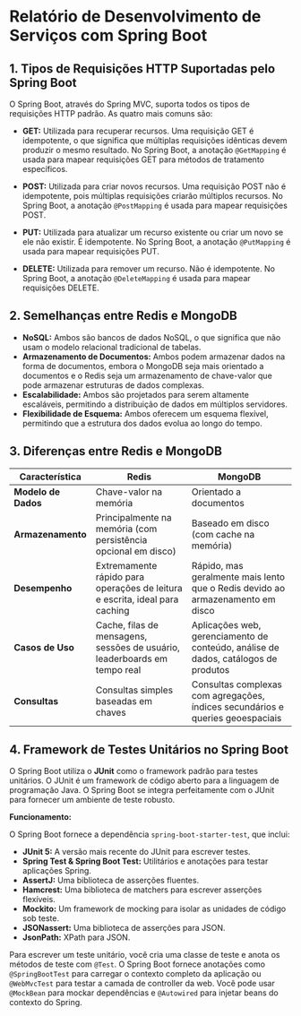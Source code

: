 # Relatório de Desenvolvimento de Serviços com Spring Boot

## 1. Tipos de Requisições HTTP Suportadas pelo Spring Boot

O Spring Boot, através do Spring MVC, suporta todos os tipos de requisições HTTP padrão. As quatro mais comuns são:

*   **GET:** Utilizada para recuperar recursos. Uma requisição GET é idempotente, o que significa que múltiplas requisições idênticas devem produzir o mesmo resultado. No Spring Boot, a anotação `@GetMapping` é usada para mapear requisições GET para métodos de tratamento específicos.

*   **POST:** Utilizada para criar novos recursos. Uma requisição POST não é idempotente, pois múltiplas requisições criarão múltiplos recursos. No Spring Boot, a anotação `@PostMapping` é usada para mapear requisições POST.

*   **PUT:** Utilizada para atualizar um recurso existente ou criar um novo se ele não existir. É idempotente. No Spring Boot, a anotação `@PutMapping` é usada para mapear requisições PUT.

*   **DELETE:** Utilizada para remover um recurso. Não é idempotente. No Spring Boot, a anotação `@DeleteMapping` é usada para mapear requisições DELETE.

## 2. Semelhanças entre Redis e MongoDB

*   **NoSQL:** Ambos são bancos de dados NoSQL, o que significa que não usam o modelo relacional tradicional de tabelas.
*   **Armazenamento de Documentos:** Ambos podem armazenar dados na forma de documentos, embora o MongoDB seja mais orientado a documentos e o Redis seja um armazenamento de chave-valor que pode armazenar estruturas de dados complexas.
*   **Escalabilidade:** Ambos são projetados para serem altamente escaláveis, permitindo a distribuição de dados em múltiplos servidores.
*   **Flexibilidade de Esquema:** Ambos oferecem um esquema flexível, permitindo que a estrutura dos dados evolua ao longo do tempo.

## 3. Diferenças entre Redis e MongoDB

| Característica | Redis | MongoDB |
| --- | --- | --- |
| **Modelo de Dados** | Chave-valor na memória | Orientado a documentos |
| **Armazenamento** | Principalmente na memória (com persistência opcional em disco) | Baseado em disco (com cache na memória) |
| **Desempenho** | Extremamente rápido para operações de leitura e escrita, ideal para caching | Rápido, mas geralmente mais lento que o Redis devido ao armazenamento em disco |
| **Casos de Uso** | Cache, filas de mensagens, sessões de usuário, leaderboards em tempo real | Aplicações web, gerenciamento de conteúdo, análise de dados, catálogos de produtos |
| **Consultas** | Consultas simples baseadas em chaves | Consultas complexas com agregações, índices secundários e queries geoespaciais |

## 4. Framework de Testes Unitários no Spring Boot

O Spring Boot utiliza o **JUnit** como o framework padrão para testes unitários. O JUnit é um framework de código aberto para a linguagem de programação Java. O Spring Boot se integra perfeitamente com o JUnit para fornecer um ambiente de teste robusto.

**Funcionamento:**

O Spring Boot fornece a dependência `spring-boot-starter-test`, que inclui:

*   **JUnit 5:** A versão mais recente do JUnit para escrever testes.
*   **Spring Test & Spring Boot Test:** Utilitários e anotações para testar aplicações Spring.
*   **AssertJ:** Uma biblioteca de asserções fluentes.
*   **Hamcrest:** Uma biblioteca de matchers para escrever asserções flexíveis.
*   **Mockito:** Um framework de mocking para isolar as unidades de código sob teste.
*   **JSONassert:** Uma biblioteca de asserções para JSON.
*   **JsonPath:** XPath para JSON.

Para escrever um teste unitário, você cria uma classe de teste e anota os métodos de teste com `@Test`. O Spring Boot fornece anotações como `@SpringBootTest` para carregar o contexto completo da aplicação ou `@WebMvcTest` para testar a camada de controller da web. Você pode usar `@MockBean` para mockar dependências e `@Autowired` para injetar beans do contexto do Spring.
